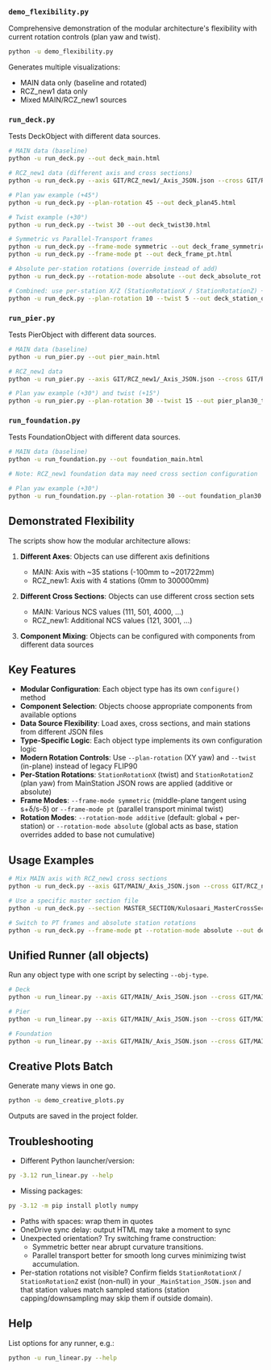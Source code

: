 ### `demo_flexibility.py`
Comprehensive demonstration of the modular architecture's flexibility with current rotation controls (plan yaw and twist).
```bash
python -u demo_flexibility.py
```
Generates multiple visualizations:
- MAIN data only (baseline and rotated)
- RCZ_new1 data only
- Mixed MAIN/RCZ_new1 sources

### `run_deck.py`
Tests DeckObject with different data sources.
```bash
# MAIN data (baseline)
python -u run_deck.py --out deck_main.html

# RCZ_new1 data (different axis and cross sections)
python -u run_deck.py --axis GIT/RCZ_new1/_Axis_JSON.json --cross GIT/RCZ_new1/_CrossSection_JSON.json --obj GIT/RCZ_new1/_DeckObject_JSON.json --main GIT/RCZ_new1/_MainStation_JSON.json --out deck_rcz_new1.html

# Plan yaw example (+45°)
python -u run_deck.py --plan-rotation 45 --out deck_plan45.html

# Twist example (+30°)
python -u run_deck.py --twist 30 --out deck_twist30.html

# Symmetric vs Parallel-Transport frames
python -u run_deck.py --frame-mode symmetric --out deck_frame_symmetric.html
python -u run_deck.py --frame-mode pt --out deck_frame_pt.html

# Absolute per-station rotations (override instead of add)
python -u run_deck.py --rotation-mode absolute --out deck_absolute_rot.html

# Combined: use per-station X/Z (StationRotationX / StationRotationZ) + global yaw
python -u run_deck.py --plan-rotation 10 --twist 5 --out deck_station_overrides.html
```

### `run_pier.py`
Tests PierObject with different data sources.
```bash
# MAIN data (baseline)
python -u run_pier.py --out pier_main.html

# RCZ_new1 data
python -u run_pier.py --axis GIT/RCZ_new1/_Axis_JSON.json --cross GIT/RCZ_new1/_CrossSection_JSON.json --obj GIT/RCZ_new1/_PierObject_JSON.json --main GIT/RCZ_new1/_MainStation_JSON.json --out pier_rcz_new1.html

# Plan yaw example (+30°) and twist (+15°)
python -u run_pier.py --plan-rotation 30 --twist 15 --out pier_plan30_twist15.html
```

### `run_foundation.py`
Tests FoundationObject with different data sources.
```bash
# MAIN data (baseline)
python -u run_foundation.py --out foundation_main.html

# Note: RCZ_new1 foundation data may need cross section configuration

# Plan yaw example (+30°)
python -u run_foundation.py --plan-rotation 30 --out foundation_plan30.html
```

## Demonstrated Flexibility

The scripts show how the modular architecture allows:

1. **Different Axes**: Objects can use different axis definitions
   - MAIN: Axis with ~35 stations (-100mm to ~201722mm)
   - RCZ_new1: Axis with 4 stations (0mm to 300000mm)

2. **Different Cross Sections**: Objects can use different cross section sets
   - MAIN: Various NCS values (111, 501, 4000, ...)
   - RCZ_new1: Additional NCS values (121, 3001, ...)

3. **Component Mixing**: Objects can be configured with components from different data sources

## Key Features

- **Modular Configuration**: Each object type has its own `configure()` method
- **Component Selection**: Objects choose appropriate components from available options
- **Data Source Flexibility**: Load axes, cross sections, and main stations from different JSON files
- **Type-Specific Logic**: Each object type implements its own configuration logic
- **Modern Rotation Controls**: Use `--plan-rotation` (XY yaw) and `--twist` (in-plane) instead of legacy FLIP90
- **Per-Station Rotations**: `StationRotationX` (twist) and `StationRotationZ` (plan yaw) from MainStation JSON rows are applied (additive or absolute)
- **Frame Modes**: `--frame-mode symmetric` (middle-plane tangent using s+δ/s-δ) or `--frame-mode pt` (parallel transport minimal twist)
- **Rotation Modes**: `--rotation-mode additive` (default: global + per-station) or `--rotation-mode absolute` (global acts as base, station overrides added to base not cumulative)

## Usage Examples

```bash
# Mix MAIN axis with RCZ_new1 cross sections
python -u run_deck.py --axis GIT/MAIN/_Axis_JSON.json --cross GIT/RCZ_new1/_CrossSection_JSON.json --out mixed_sources.html

# Use a specific master section file
python -u run_deck.py --section MASTER_SECTION/Kulosaari_MasterCrossSection.json --out custom_section.html

# Switch to PT frames and absolute station rotations
python -u run_deck.py --frame-mode pt --rotation-mode absolute --out deck_pt_abs.html
```

## Unified Runner (all objects)
Run any object type with one script by selecting `--obj-type`.
```bash
# Deck
python -u run_linear.py --axis GIT/MAIN/_Axis_JSON.json --cross GIT/MAIN/_CrossSection_JSON.json --obj GIT/MAIN/_DeckObject_JSON.json --main GIT/MAIN/_MainStation_JSON.json --section MASTER_SECTION/MASTER_DeckCrBm-1Gird-Slab.json --obj-type DeckObject --out deck_linear_main.html --plan-rotation 0 --twist 0

# Pier
python -u run_linear.py --axis GIT/MAIN/_Axis_JSON.json --cross GIT/MAIN/_CrossSection_JSON.json --obj GIT/MAIN/_PierObject_JSON.json --main GIT/MAIN/_MainStation_JSON.json --section MASTER_SECTION/MASTER_Pier.json --obj-type PierObject --out pier_linear_main.html --plan-rotation 0 --twist 0

# Foundation
python -u run_linear.py --axis GIT/MAIN/_Axis_JSON.json --cross GIT/MAIN/_CrossSection_JSON.json --obj GIT/MAIN/_FoundationObject_JSON.json --main GIT/MAIN/_MainStation_JSON.json --section MASTER_SECTION/MASTER_Foundation.json --obj-type FoundationObject --out foundation_linear_main.html --plan-rotation 0 --twist 0
```

## Creative Plots Batch
Generate many views in one go.
```bash
python -u demo_creative_plots.py
```
Outputs are saved in the project folder.

## Troubleshooting

- Different Python launcher/version:
```bash
py -3.12 run_linear.py --help
```
- Missing packages:
```bash
py -3.12 -m pip install plotly numpy
```
- Paths with spaces: wrap them in quotes
- OneDrive sync delay: output HTML may take a moment to sync
- Unexpected orientation? Try switching frame construction:
   - Symmetric better near abrupt curvature transitions.
   - Parallel transport better for smooth long curves minimizing twist accumulation.
- Per-station rotations not visible? Confirm fields `StationRotationX` / `StationRotationZ` exist (non-null) in your `_MainStation_JSON.json` and that station values match sampled stations (station capping/downsampling may skip them if outside domain).

## Help
List options for any runner, e.g.:
```bash
python -u run_linear.py --help
```
